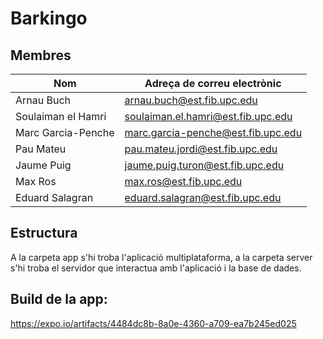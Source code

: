 # Barkingo

## Membres

| Nom                | Adreça de correu electrònic        |
| ------------------ | ---------------------------------- |
| Arnau Buch         | arnau.buch@est.fib.upc.edu         |
| Soulaiman el Hamri | soulaiman.el.hamri@est.fib.upc.edu |
| Marc Garcia-Penche | marc.garcia-penche@est.fib.upc.edu |
| Pau Mateu          | pau.mateu.jordi@est.fib.upc.edu    |
| Jaume Puig         | jaume.puig.turon@est.fib.upc.edu   |
| Max Ros            | max.ros@est.fib.upc.edu            |
| Eduard Salagran    | eduard.salagran@est.fib.upc.edu    |

## Estructura

A la carpeta app s'hi troba l'aplicació multiplataforma, a la carpeta server s'hi troba el servidor que interactua amb l'aplicació i la base de dades.


## Build de la app:

https://expo.io/artifacts/4484dc8b-8a0e-4360-a709-ea7b245ed025
